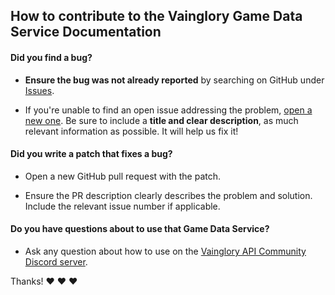 ## How to contribute to the Vainglory Game Data Service Documentation

#### **Did you find a bug?**

* **Ensure the bug was not already reported** by searching on GitHub under [Issues](https://github.com/madglory/gamelocker-vainglory-docs/issues).

* If you're unable to find an open issue addressing the problem, [open a new one](https://github.com/madglory/gamelocker-vainglory-docs/issues/new). Be sure to include a **title and clear description**, as much relevant information as possible.  It will help us fix it!

#### **Did you write a patch that fixes a bug?**

* Open a new GitHub pull request with the patch.

* Ensure the PR description clearly describes the problem and solution. Include the relevant issue number if applicable.

#### **Do you have questions about to use that Game Data Service?**

* Ask any question about how to use on the [Vainglory API Community Discord server](http://discord.me/vaingloryapi).

Thanks! :heart: :heart: :heart:
